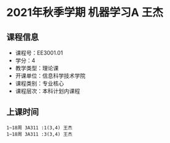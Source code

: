 # 2021年秋季学期 机器学习A 王杰






## 课程信息

- 课程号：EE3001.01
- 学分：4
- 教学类型：理论课
- 开课单位：信息科学技术学院
- 课程类别：专业核心
- 课程层次：本科计划内课程

## 上课时间

```
1~18周 3A311 :1(3,4) 王杰
1~18周 3A311 :3(3,4) 王杰
```


